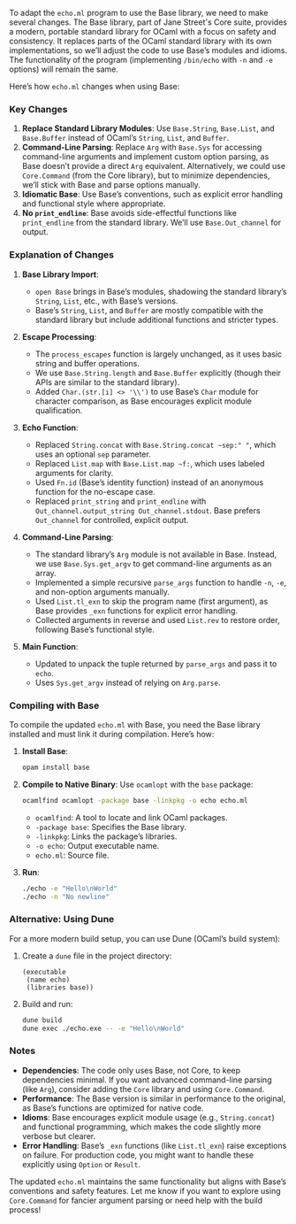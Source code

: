To adapt the `echo.ml` program to use the Base library, we need to make several changes. The Base library, part of Jane Street's Core suite, provides a modern, portable standard library for OCaml with a focus on safety and consistency. It replaces parts of the OCaml standard library with its own implementations, so we’ll adjust the code to use Base’s modules and idioms. The functionality of the program (implementing `/bin/echo` with `-n` and `-e` options) will remain the same.

Here’s how `echo.ml` changes when using Base:

### Key Changes
1. **Replace Standard Library Modules**: Use `Base.String`, `Base.List`, and `Base.Buffer` instead of OCaml’s `String`, `List`, and `Buffer`.
2. **Command-Line Parsing**: Replace `Arg` with `Base.Sys` for accessing command-line arguments and implement custom option parsing, as Base doesn’t provide a direct `Arg` equivalent. Alternatively, we could use `Core.Command` (from the Core library), but to minimize dependencies, we’ll stick with Base and parse options manually.
3. **Idiomatic Base**: Use Base’s conventions, such as explicit error handling and functional style where appropriate.
4. **No `print_endline`**: Base avoids side-effectful functions like `print_endline` from the standard library. We’ll use `Base.Out_channel` for output.

### Explanation of Changes
1. **Base Library Import**:
   - `open Base` brings in Base’s modules, shadowing the standard library’s `String`, `List`, etc., with Base’s versions.
   - Base’s `String`, `List`, and `Buffer` are mostly compatible with the standard library but include additional functions and stricter types.

2. **Escape Processing**:
   - The `process_escapes` function is largely unchanged, as it uses basic string and buffer operations.
   - We use `Base.String.length` and `Base.Buffer` explicitly (though their APIs are similar to the standard library).
   - Added `Char.(str.[i] <> '\\')` to use Base’s `Char` module for character comparison, as Base encourages explicit module qualification.

3. **Echo Function**:
   - Replaced `String.concat` with `Base.String.concat ~sep:" "`, which uses an optional `sep` parameter.
   - Replaced `List.map` with `Base.List.map ~f:`, which uses labeled arguments for clarity.
   - Used `Fn.id` (Base’s identity function) instead of an anonymous function for the no-escape case.
   - Replaced `print_string` and `print_endline` with `Out_channel.output_string Out_channel.stdout`. Base prefers `Out_channel` for controlled, explicit output.

4. **Command-Line Parsing**:
   - The standard library’s `Arg` module is not available in Base. Instead, we use `Base.Sys.get_argv` to get command-line arguments as an array.
   - Implemented a simple recursive `parse_args` function to handle `-n`, `-e`, and non-option arguments manually.
   - Used `List.tl_exn` to skip the program name (first argument), as Base provides `_exn` functions for explicit error handling.
   - Collected arguments in reverse and used `List.rev` to restore order, following Base’s functional style.

5. **Main Function**:
   - Updated to unpack the tuple returned by `parse_args` and pass it to `echo`.
   - Uses `Sys.get_argv` instead of relying on `Arg.parse`.

### Compiling with Base
To compile the updated `echo.ml` with Base, you need the Base library installed and must link it during compilation. Here’s how:

1. **Install Base**:
   ```bash
   opam install base
   ```

2. **Compile to Native Binary**:
   Use `ocamlopt` with the `base` package:
   ```bash
   ocamlfind ocamlopt -package base -linkpkg -o echo echo.ml
   ```
   - `ocamlfind`: A tool to locate and link OCaml packages.
   - `-package base`: Specifies the Base library.
   - `-linkpkg`: Links the package’s libraries.
   - `-o echo`: Output executable name.
   - `echo.ml`: Source file.

3. **Run**:
   ```bash
   ./echo -e "Hello\nWorld"
   ./echo -n "No newline"
   ```

### Alternative: Using Dune
For a more modern build setup, you can use Dune (OCaml’s build system):

1. Create a `dune` file in the project directory:
   ```dune
   (executable
    (name echo)
    (libraries base))
   ```

2. Build and run:
   ```bash
   dune build
   dune exec ./echo.exe -- -e "Hello\nWorld"
   ```

### Notes
- **Dependencies**: The code only uses Base, not Core, to keep dependencies minimal. If you want advanced command-line parsing (like `Arg`), consider adding the `Core` library and using `Core.Command`.
- **Performance**: The Base version is similar in performance to the original, as Base’s functions are optimized for native code.
- **Idioms**: Base encourages explicit module usage (e.g., `String.concat`) and functional programming, which makes the code slightly more verbose but clearer.
- **Error Handling**: Base’s `_exn` functions (like `List.tl_exn`) raise exceptions on failure. For production code, you might want to handle these explicitly using `Option` or `Result`.

The updated `echo.ml` maintains the same functionality but aligns with Base’s conventions and safety features. Let me know if you want to explore using `Core.Command` for fancier argument parsing or need help with the build process!
